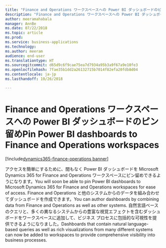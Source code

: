 ```yaml
---
title: "Finance and Operations ワークスペースへの Power BI ダッシュボードのピン留め"
description: "Finance and Operations ワークスペースへの Power BI ダッシュボードのピン留め"
author: meeramahabala
manager: AnnBe
ms.date: 07/22/2018
ms.topic: article
ms.prod: 
ms.service: business-applications
ms.technology: 
ms.author: meeram
audience: end-user
ms.translationtype: HT
ms.sourcegitcommit: d65d9c6f9cae75ea7d7934a95b3a9f67a9e10fe3
ms.openlocfilehash: 7fae35b1dd2a26132715b7014f82efa20fdb8d04
ms.contentlocale: ja-jp
ms.lasthandoff: 10/26/2018

---
```

# <a name="pin-power-bi-dashboards-to-finance-and-operations-workspaces"></a><span data-ttu-id="573c4-103">Finance and Operations ワークスペースへの Power BI ダッシュボードのピン留め</span><span class="sxs-lookup"><span data-stu-id="573c4-103">Pin Power BI dashboards to Finance and Operations workspaces</span></span>

[!include[dynamics365-finance-operations banner](../includes/dynamics365-finance-operations.md)]



<span data-ttu-id="573c4-104">アクセスを簡単にするために、間もなく Power BI ダッシュボードを Microsoft Dynamics 365 for Finance and Operations ワークスペースにピン留めできるようになります。</span><span class="sxs-lookup"><span data-stu-id="573c4-104">You will soon be able to pin Power BI dashboards to Microsoft Dynamics 365 for Finance and Operations workspaces for ease of access.</span></span> <span data-ttu-id="573c4-105">Finance and Operations と他のシステムからのデータを組み合わせてダッシュボードを作成できます。</span><span class="sxs-lookup"><span data-stu-id="573c4-105">You can author dashboards by combining data from Finance and Operations as well as other systems.</span></span> <span data-ttu-id="573c4-106">自然言語ベースのクエリと、多くの異なるシステムからの豊富な視覚エフェクトを含むダッシュボードをワークスペースに追加して、ビジネス プロセスに包括的な可視性を提供できるようになりました。</span><span class="sxs-lookup"><span data-stu-id="573c4-106">Dashboards that contain natural language-based queries as well as rich visualizations from many different systems can now be added to workspaces to provide comprehensive visibility into business processes.</span></span>


